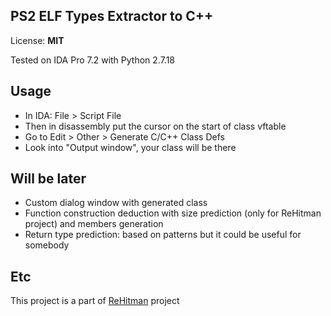 PS2 ELF Types Extractor to C++
-------------------------------

License: **MIT**

Tested on IDA Pro 7.2 with Python 2.7.18

Usage
-----
 * In IDA: File > Script File
 * Then in disassembly put the cursor on the start of class vftable
 * Go to Edit > Other > Generate C/C++ Class Defs
 * Look into "Output window", your class will be there

Will be later
-------------
 * Custom dialog window with generated class
 * Function construction deduction with size prediction (only for ReHitman project) and members generation
 * Return type prediction: based on patterns but it could be useful for somebody

Etc
---

This project is a part of [ReHitman](https://github.com/ReGlacier/ReHitman) project